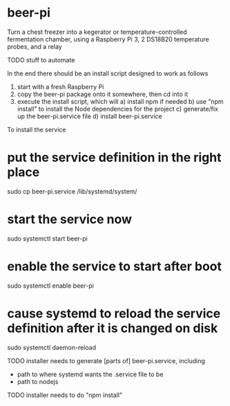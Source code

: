 # beer-pi
Turn a chest freezer into a kegerator or temperature-controlled fermentation chamber, using a Raspberry Pi 3, 2 DS18B20 temperature probes, and a relay


TODO stuff to automate 

In the end there should be an install script designed to work as follows
1) start with a fresh Raspberry Pi
2) copy the beer-pi package onto it somewhere, then cd into it
3) execute the install script, which will
  a) install npm if needed
  b) use "npm install" to install the Node dependencies for the project
  c) generate/fix up the beer-pi.service file
  d) install beer-pi.service

To install the service

# put the service definition in the right place
sudo cp beer-pi.service /lib/systemd/system/
# start the service now
sudo systemctl start beer-pi
# enable the service to start after boot
sudo systemctl enable beer-pi
# cause systemd to reload the service definition after it is changed on disk
sudo systemctl daemon-reload


TODO installer needs to generate [parts of] beer-pi.service, including
+ path to where systemd wants the .service file to be
+ path to nodejs

TODO installer needs to do "npm install"